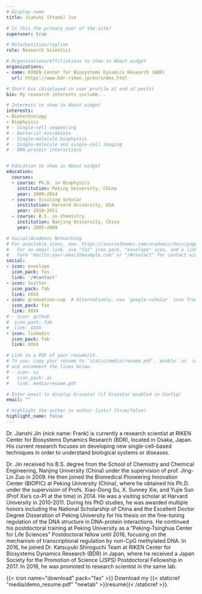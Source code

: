 ```yaml
---
# Display name
title: Jianshi (Frank) Jin

# Is this the primary user of the site?
superuser: true

# Role/position/tagline
role: Research Scientist

# Organizations/Affiliations to show in About widget
organizations:
- name: RIKEN Center for Biosystems Dynamics Research (BDR)
  url: https://www.bdr.riken.jp/en/index.html

# Short bio (displayed in user profile at end of posts)
bio: My research interests include...

# Interests to show in About widget
interests:
- Biotechnology
- Biophysics
# - Single-cell sequencing
# - Bacterial microbiota
# - Single-molecule biophysics
# - Single-molecule and single-cell imaging
# - DNA-protein interactions


# Education to show in About widget
education:
  courses:
  - course: Ph.D. in Biophysics
    institution: Peking University, China
    year: 2009~2014
  - course: Visiting Scholar
    institution: Harvard University, USA
    year: 2010~2011
  - course: B.S. in Chemistry
    institution: Nanjing University, China
    year: 2005~2009

# Social/Academic Networking
# For available icons, see: https://sourcethemes.com/academic/docs/page-builder/#icons
#   For an email link, use "fas" icon pack, "envelope" icon, and a link in the
#   form "mailto:your-email@example.com" or "/#contact" for contact widget.
social:
- icon: envelope
  icon_pack: fas
  link: '/#contact'
- icon: twitter
  icon_pack: fab
  link: XXXX
- icon: graduation-cap  # Alternatively, use `google-scholar` icon from `ai` icon pack
  icon_pack: fas
  link: XXXX
# - icon: github
#  icon_pack: fab
#  link: XXXX
- icon: linkedin
  icon_pack: fab
  link: XXXX

# Link to a PDF of your resume/CV.
# To use: copy your resume to `static/media/resume.pdf`, enable `ai` icons in `params.toml`, 
# and uncomment the lines below.
# - icon: cv
#   icon_pack: ai
#   link: media/resume.pdf

# Enter email to display Gravatar (if Gravatar enabled in Config)
email: ""

# Highlight the author in author lists? (true/false)
highlight_name: false
---
```


Dr. Jianshi Jin (nick name: Frank) is currently a research scientist at RIKEN Center for Biosystems Dynamics Research (BDR), located in Osaka, Japan. His current research focuses on developing new single-cell-based techniques in order to understand biological systems or diseases. 

Dr. Jin received his B.S. degree from the School of Chemistry and Chemical Engineering, Nanjing University (China) under the supervision of prof. Jing-Lin Zuo in 2009. He then joined the Biomedical Pioneering Innovation Center (BIOPIC) at Peking University (China), where he obtained his Ph.D. under the supervision of Profs. Xiao-Dong Su, X. Sunney Xie, and Yujie Sun (Prof Xie’s co-PI at the time) in 2014. He was a visiting scholar at Harvard University in 2010-2011. During his PhD studies, he was awarded multiple honors including the National Scholarship of China and the Excellent Doctor Degree Disseration of Peking University for his thesis on the fine-tuning regulation of the DNA structure in DNA-protein interactions. He continued his postdoctoral training at Peking University as a “Peking-Tsinghua Center for Life Sciences” Postdoctoral fellow until 2016, focusing on the mechanism of transcriptional regulation by non-CpG methylated DNA. In 2016, he joined Dr. Katsuyuki Shiroguchi Team at RIKEN Center for Biosystems Dynamics Research (BDR) in Japan, where he received a Japan Society for the Promotion of Science (JSPS) Postdoctoral Fellowship in 2017. In 2019, he was promoted to research scientist in the same lab.  


{{< icon name="download" pack="fas" >}} Download my {{< staticref "media/demo_resume.pdf" "newtab" >}}resumé{{< /staticref >}}.
